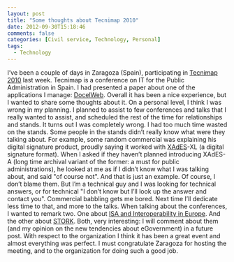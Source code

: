 ```yaml
---
layout: post
title: "Some thoughts about Tecnimap 2010"
date: 2012-09-30T15:18:46
comments: false
categories: [Civil service, Technology, Personal]
tags:
  - Technology
---
```


I’ve been a couple of days in Zaragoza (Spain), participating in [Tecnimap 2010](http://www.tecnimap.es/) last week. Tecnimap is a conference on IT for the Public Administration in Spain. I had presented a paper about one of the applications I manage: [DocelWeb](http://administracionelectronica.gob.es/recursos/pae_000006634.pdf).
Overall it has been a nice experience, but I wanted to share some thoughts about it.
On a personal level, I think I was wrong in my planning. I planned to assist to few conferences and talks that I really wanted to assist, and scheduled the rest of the time for relationships and stands. It turns out I was completely wrong. I had too much time wasted on the stands. Some people in the stands didn’t really know what were they talking about. For example, some random commercial was explaining his digital signature product, proudly saying it worked with [XAdES](http://www.w3.org/TR/XAdES/)-XL (a digital signature format). When I asked if they haven’t planned introducing XAdES-A (long time archival variant of the former: a must for public administrations), he looked at me as if I didn’t know what I was talking about, and said "of course not". And that is just an example. Of course, I don’t blame them. But I’m a technical guy and I was looking for technical answers, or for technical "I don’t know but I’ll look up the answer and contact you". Commercial babbling gets me bored. Next time I’ll dedicate less time to that, and more to the talks.
When talking about the conferences, I wanted to remark two. One about [ISA and Interoperability in Europe](http://ec.europa.eu/isa/). And the other about [STORK](https://www.eid-stork.eu/). Both, very interesting: I will comment about them (and my opinion on the new tendencies about eGovernment) in a future post.
With respect to the organization I think it has been a great event and almost everything was perfect. I must congratulate Zaragoza for hosting the meeting, and to the organization for doing such a good job.
